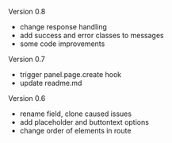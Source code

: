 Version 0.8

- change response handling
- add success and error classes to messages
- some code improvements

Version 0.7

- trigger panel.page.create hook
- update readme.md

Version 0.6

- rename field, clone caused issues
- add placeholder and buttontext options
- change order of elements in route
